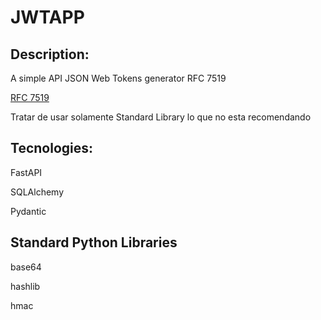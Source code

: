 # JWTAPP
## Description:
A simple API JSON Web Tokens generator
RFC 7519

[RFC 7519](https://datatracker.ietf.org/doc/html/rfc7519)

Tratar de usar solamente Standard Library lo que no esta recomendando

## Tecnologies:
FastAPI

SQLAlchemy

Pydantic

## Standard Python Libraries
base64

hashlib

hmac